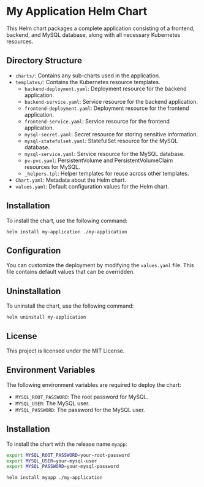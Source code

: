 # My Application Helm Chart

This Helm chart packages a complete application consisting of a frontend, backend, and MySQL database, along with all necessary Kubernetes resources.

## Directory Structure

- `charts/`: Contains any sub-charts used in the application.
- `templates/`: Contains the Kubernetes resource templates.
  - `backend-deployment.yaml`: Deployment resource for the backend application.
  - `backend-service.yaml`: Service resource for the backend application.
  - `frontend-deployment.yaml`: Deployment resource for the frontend application.
  - `frontend-service.yaml`: Service resource for the frontend application.
  - `mysql-secret.yaml`: Secret resource for storing sensitive information.
  - `mysql-statefulset.yaml`: StatefulSet resource for the MySQL database.
  - `mysql-service.yaml`: Service resource for the MySQL database.
  - `pv-pvc.yaml`: PersistentVolume and PersistentVolumeClaim resources for MySQL.
  - `_helpers.tpl`: Helper templates for reuse across other templates.
- `Chart.yaml`: Metadata about the Helm chart.
- `values.yaml`: Default configuration values for the Helm chart.

## Installation

To install the chart, use the following command:

```
helm install my-application ./my-application
```

## Configuration

You can customize the deployment by modifying the `values.yaml` file. This file contains default values that can be overridden.

## Uninstallation

To uninstall the chart, use the following command:

```
helm uninstall my-application
```

## License

This project is licensed under the MIT License.

## Environment Variables

The following environment variables are required to deploy the chart:

- `MYSQL_ROOT_PASSWORD`: The root password for MySQL.
- `MYSQL_USER`: The MySQL user.
- `MYSQL_PASSWORD`: The password for the MySQL user.

## Installation

To install the chart with the release name `myapp`:

```sh
export MYSQL_ROOT_PASSWORD=your-root-password
export MYSQL_USER=your-mysql-user
export MYSQL_PASSWORD=your-mysql-password

helm install myapp ./my-application
```